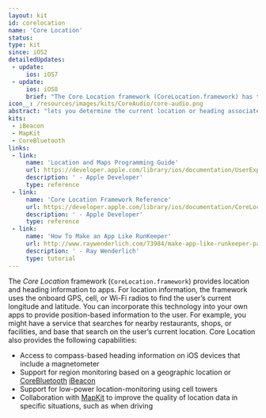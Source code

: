 ```yaml
---
layout: kit
id: corelocation
name: 'Core Location'
status:
type: kit
since: iOS2
detailedUpdates:
 - update:
     ios: iOS7
 - update:
     ios: iOS8
     brief: "The Core Location framework (CoreLocation.framework) has the following changes: 1) You can determine which floor the device is on, if the device is in a multistory building. 2) The visit service provides an alternative to the significant location change service for apps that need location information about interesting places visited by the user."
icon__: /resources/images/kits/CoreAudio/core-audio.png
abstract: "lets you determine the current location or heading associated with a device. "
kits:
 - iBeacon
 - MapKit
 - CoreBluetooth
links:
 - link:
     name: 'Location and Maps Programming Guide'
     url: https://developer.apple.com/library/ios/documentation/UserExperience/Conceptual/LocationAwarenessPG/Introduction/Introduction.html
     description: ' - Apple Developer'
     type: reference
 - link:
     name: 'Core Location Framework Reference'
     url: https://developer.apple.com/library/ios/documentation/CoreLocation/Reference/CoreLocation_Framework/
     description: ' - Apple Developer'
     type: reference
 - link:
     name: 'How To Make an App Like RunKeeper'
     url: http://www.raywenderlich.com/73984/make-app-like-runkeeper-part-1
     description: ' - Ray Wenderlich'
     type: tutorial
---
```


The *Core Location* framework (`CoreLocation.framework`) provides location and heading information to apps. For location information, the framework uses the onboard GPS, cell, or Wi-Fi radios to find the user’s current longitude and latitude. You can incorporate this technology into your own apps to provide position-based information to the user. For example, you might have a service that searches for nearby restaurants, shops, or facilities, and base that search on the user’s current location. Core Location also provides the following capabilities:

* Access to compass-based heading information on iOS devices that include a magnetometer
* Support for region monitoring based on a geographic location or [CoreBluetooth](/CoreBluetooth) [iBeacon](/iBeacon)
* Support for low-power location-monitoring using cell towers
* Collaboration with [MapKit](/MapKit) to improve the quality of location data in specific situations, such as when driving
